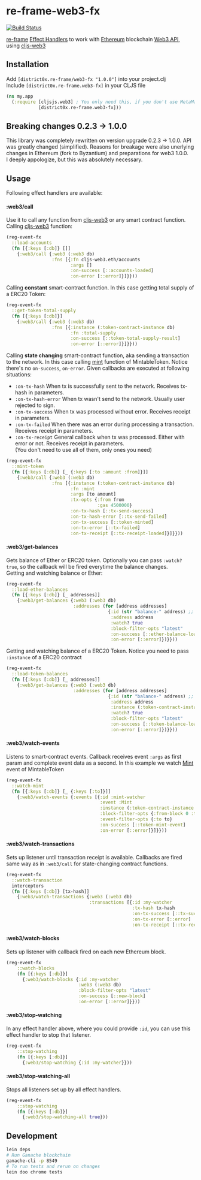 # re-frame-web3-fx

[![Build Status](https://travis-ci.org/district0x/re-frame-web3-fx.svg?branch=master)](https://travis-ci.org/district0x/re-frame-web3-fx)

[re-frame](https://github.com/Day8/re-frame) [Effect Handlers](https://github.com/Day8/re-frame/tree/develop/docs) to work with [Ethereum](https://ethereum.org/) blockchain [Web3 API](https://github.com/ethereum/wiki/wiki/JavaScript-API), using [cljs-web3](https://github.com/madvas/cljs-web3)

## Installation
Add `[district0x.re-frame/web3-fx "1.0.0"]` into your project.clj  
Include `[district0x.re-frame.web3-fx]` in your CLJS file

```clojure
(ns my.app
  (:require [cljsjs.web3] ; You only need this, if you don't use MetaMask extension or Mist browser
            [district0x.re-frame.web3-fx]))
```

## Breaking changes 0.2.3 -> 1.0.0
This library was completely rewritten on version upgrade 0.2.3 -> 1.0.0. API was greatly changed (simplified). 
Reasons for breakage were also unerlying changes in Ethereum (fork to Byzantium) and preparations for web3 1.0.0.  
I deeply appologize, but this was absolutely necessary. 


## Usage
Following effect handlers are available:
#### :web3/call
Use it to call any function from [cljs-web3](https://github.com/madvas/cljs-web3) or any smart contract function.  
Calling [cljs-web3](https://github.com/madvas/cljs-web3) function:
```clojure
(reg-event-fx
  ::load-accounts
  (fn [{:keys [:db]} []]
    {:web3/call {:web3 (:web3 db)
                 :fns [{:fn cljs-web3.eth/accounts
                        :args []
                        :on-success [::accounts-loaded]
                        :on-error [::error]}]}}))
```
Calling **constant** smart-contract function. In this case getting total supply of a ERC20 Token:
```clojure
(reg-event-fx
  ::get-token-total-supply
  (fn [{:keys [:db]}]
    {:web3/call {:web3 (:web3 db)
                 :fns [{:instance (:token-contract-instance db)
                        :fn :total-supply
                        :on-success [::token-total-supply-result]
                        :on-error [::error]}]}}))
```
Calling **state changing** smart-contract function, aka sending a transaction to the network. In this case calling [mint](https://github.com/district0x/re-frame-web3-fx/blob/master/resources/MintableToken.sol#L34)
function of MintableToken. Notice there's no `on-success`, `on-error`. Given callbacks are executed at following situations: 
* `:on-tx-hash` When tx is successfully sent to the network. Receives tx-hash in parameters.
* `:on-tx-hash-error` When tx wasn't send to the network. Usually user rejected to sign.
* `:on-tx-success` When tx was processed without error. Receives receipt in parameters. 
* `:on-tx-failed` When there was an error during processing a transaction. Receives receipt in parameters.
* `:on-tx-receipt` General callback when tx was processed. Either with error or not. Receives receipt in parameters.  
(You don't need to use all of them, only ones you need)

```clojure
(reg-event-fx
  ::mint-token
  (fn [{:keys [:db]} [_ {:keys [:to :amount :from]}]]
    {:web3/call {:web3 (:web3 db)
                 :fns [{:instance (:token-contract-instance db)
                        :fn :mint
                        :args [to amount]
                        :tx-opts {:from from
                                  :gas 4500000}
                        :on-tx-hash [::tx-send-success]      
                        :on-tx-hash-error [::tx-send-failed] 
                        :on-tx-success [::token-minted]
                        :on-tx-error [::tx-failed]
                        :on-tx-receipt [::tx-receipt-loaded]}]}}))
```


#### :web3/get-balances
Gets balance of Ether or ERC20 token. Optionally you can pass `:watch? true`, so the callback will be fired everytime
the balance changes.   
Getting and watching balance or Ether:
```clojure
(reg-event-fx
  ::load-ether-balances
  (fn [{:keys [:db]} [_ addresses]]
    {:web3/get-balances {:web3 (:web3 db)
                         :addresses (for [address addresses]
                                      {:id (str "balance-" address) ;; If you watch?, pass :id so you can stop watching later
                                       :address address
                                       :watch? true
                                       :block-filter-opts "latest"
                                       :on-success [::ether-balance-loaded address]
                                       :on-error [::error]})}}))
```
Getting and watching balance of a ERC20 Token. Notice you need to pass `:instance` of a ERC20 contract
```clojure
(reg-event-fx
  ::load-token-balances
  (fn [{:keys [:db]} [_ addresses]]
    {:web3/get-balances {:web3 (:web3 db)
                         :addresses (for [address addresses]
                                      {:id (str "balance-" address) ;; If you watch?, pass :id so you can stop watching later
                                       :address address
                                       :instance (:token-contract-instance db)
                                       :watch? true
                                       :block-filter-opts "latest"
                                       :on-success [::token-balance-loaded address]
                                       :on-error [::error]})}}))
```

#### :web3/watch-events
Listens to smart-contract events. Callback receives event `:args` as first param and complete event data as a second.
In this example we watch [Mint](https://github.com/district0x/re-frame-web3-fx/blob/master/resources/MintableToken.sol#L17) event of MintableToken
```clojure
(reg-event-fx
  ::watch-mint
  (fn [{:keys [:db]} [_ {:keys [:to]}]]
    {:web3/watch-events {:events [{:id :mint-watcher
                                   :event :Mint
                                   :instance (:token-contract-instance db)
                                   :block-filter-opts {:from-block 0 :to-block "latest"}
                                   :event-filter-opts {:to to}
                                   :on-success [::token-mint-event]
                                   :on-error [::error]}]}}))
```

#### :web3/watch-transactions
Sets up listener until transaction receipt is available. Callbacks are fired same way as in `:web3/call` for 
state-changing contract functions. 

```clojure
(reg-event-fx
  ::watch-transaction
  interceptors
  (fn [{:keys [:db]} [tx-hash]]
    {:web3/watch-transactions {:web3 (:web3 db)
                               :transactions [{:id :my-watcher
                                               :tx-hash tx-hash
                                               :on-tx-success [::tx-success]
                                               :on-tx-error [::error]
                                               :on-tx-receipt [::tx-receipt]}]}}))
```

#### :web3/watch-blocks
Sets up listener with callback fired on each new Ethereum block.

```clojure
(reg-event-fx
    ::watch-blocks
    (fn [{:keys [:db]}]
      {:web3/watch-blocks {:id :my-watcher
                           :web3 (:web3 db)
                           :block-filter-opts "latest"
                           :on-success [::new-block]
                           :on-error [::error]}}))
```

#### :web3/stop-watching
In any effect handler above, where you could provide `:id`, you can use this effect handler to stop that listener.
```clojure
(reg-event-fx
    ::stop-watching
    (fn [{:keys [:db]}]
      {:web3/stop-watching {:id :my-watcher}}))
```

#### :web3/stop-watching-all
Stops all listeners set up by all effect handlers. 
```clojure
(reg-event-fx
    ::stop-watching
    (fn [{:keys [:db]}]
      {:web3/stop-watching-all true}))
```

## Development
```bash
lein deps
# Run Ganache blockchain
ganache-cli -p 8549
# To run tests and rerun on changes
lein doo chrome tests
```




